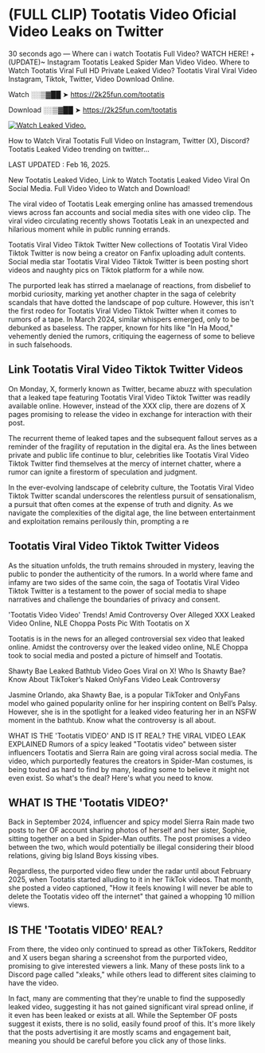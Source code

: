 # (FULL CLIP) Tootatis Video Oficial Video Leaks on Twitter

30 seconds ago — Where can i watch Tootatis Full Video? WATCH HERE! +(UPDATE)~ Instagram Tootatis Leaked Spider Man Video Video. Where to Watch Tootatis Viral Full HD Private Leaked Video? Tootatis Viral Viral Video Instagram, Tiktok, Twitter, Video Download Online.

Watch ░░▒▓██ ➤ https://2k25fun.com/tootatis

Download ░░▒▓██ ➤ https://2k25fun.com/tootatis

[![Watch Leaked Video.](https://miro.medium.com/v2/resize:fit:828/format:webp/1*cilzJN44JGOrTw9NJCrNHA.gif "Watch Leaked Video")](https://2k25fun.com/tootatis)

How to Watch Viral Tootatis Full Video on Instagram, Twitter (X), Discord? Tootatis Leaked Video trending on twitter...

LAST UPDATED : Feb 16, 2025.

New Tootatis Leaked Video, Link to Watch Tootatis Leaked Video Viral On Social Media. Full Video Video to Watch and Download!

The viral video of Tootatis Leak emerging online has amassed tremendous views across fan accounts and social media sites with one video clip. The viral video circulating recently shows Tootatis Leak in an unexpected and hilarious moment while in public running errands.

Tootatis Viral Video Tiktok Twitter New collections of Tootatis Viral Video Tiktok Twitter is now being a creator on Fanfix uploading adult contents. Social media star Tootatis Viral Video Tiktok Twitter is been posting short videos and naughty pics on Tiktok platform for a while now.

The purported leak has stirred a maelanage of reactions, from disbelief to morbid curiosity, marking yet another chapter in the saga of celebrity scandals that have dotted the landscape of pop culture. However, this isn't the first rodeo for Tootatis Viral Video Tiktok Twitter when it comes to rumors of a tape. In March 2024, similar whispers emerged, only to be debunked as baseless. The rapper, known for hits like "In Ha Mood," vehemently denied the rumors, critiquing the eagerness of some to believe in such falsehoods.

## Link Tootatis Viral Video Tiktok Twitter Videos

On Monday, X, formerly known as Twitter, became abuzz with speculation that a leaked tape featuring Tootatis Viral Video Tiktok Twitter was readily available online. However, instead of the XXX clip, there are dozens of X pages promising to release the video in exchange for interaction with their post.

The recurrent theme of leaked tapes and the subsequent fallout serves as a reminder of the fragility of reputation in the digital era. As the lines between private and public life continue to blur, celebrities like Tootatis Viral Video Tiktok Twitter find themselves at the mercy of internet chatter, where a rumor can ignite a firestorm of speculation and judgment.

In the ever-evolving landscape of celebrity culture, the Tootatis Viral Video Tiktok Twitter scandal underscores the relentless pursuit of sensationalism, a pursuit that often comes at the expense of truth and dignity. As we navigate the complexities of the digital age, the line between entertainment and exploitation remains perilously thin, prompting a re

##  Tootatis Viral Video Tiktok Twitter Videos

As the situation unfolds, the truth remains shrouded in mystery, leaving the public to ponder the authenticity of the rumors. In a world where fame and infamy are two sides of the same coin, the saga of Tootatis Viral Video Tiktok Twitter is a testament to the power of social media to shape narratives and challenge the boundaries of privacy and consent.

'Tootatis Video Video' Trends! Amid Controversy Over Alleged XXX Leaked Video Online, NLE Choppa Posts Pic With Tootatis on X

Tootatis is in the news for an alleged controversial sex video that leaked online. Amidst the controversy over the leaked video online, NLE Choppa took to social media and posted a picture of himself and Tootatis.

Shawty Bae Leaked Bathtub Video Goes Viral on X! Who Is Shawty Bae? Know About TikToker’s Naked OnlyFans Video Leak Controversy

Jasmine Orlando, aka Shawty Bae, is a popular TikToker and OnlyFans model who gained popularity online for her inspiring content on Bell’s Palsy. However, she is in the spotlight for a leaked video featuring her in an NSFW moment in the bathtub. Know what the controversy is all about.

WHAT IS THE 'Tootatis VIDEO' AND IS IT REAL? THE VIRAL VIDEO LEAK EXPLAINED Rumors of a spicy leaked "Tootatis video" between sister influencers Tootatis and Sierra Rain are going viral across social media. The video, which purportedly features the creators in Spider-Man costumes, is being touted as hard to find by many, leading some to believe it might not even exist. So what's the deal? Here's what you need to know.

## WHAT IS THE 'Tootatis VIDEO?'

Back in September 2024, influencer and spicy model Sierra Rain made two posts to her OF account sharing photos of herself and her sister, Sophie, sitting together on a bed in Spider-Man outfits. The post promises a video between the two, which would potentially be illegal considering their blood relations, giving big Island Boys kissing vibes.

Regardless, the purported video flew under the radar until about February 2025, when Tootatis started alluding to it in her TikTok videos. That month, she posted a video captioned, "How it feels knowing I will never be able to delete the Tootatis video off the internet" that gained a whopping 10 million views.

## IS THE 'Tootatis VIDEO' REAL?

From there, the video only continued to spread as other TikTokers, Redditor and X users began sharing a screenshot from the purported video, promising to give interested viewers a link. Many of these posts link to a Discord page called "xleaks," while others lead to different sites claiming to have the video.

In fact, many are commenting that they're unable to find the supposedly leaked video, suggesting it has not gained significant viral spread online, if it even has been leaked or exists at all. While the September OF posts suggest it exists, there is no solid, easily found proof of this. It's more likely that the posts advertising it are mostly scams and engagement bait, meaning you should be careful before you click any of those links.